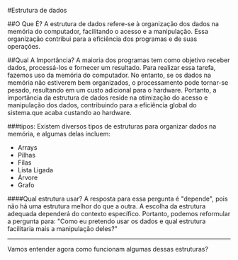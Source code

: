 #Estrutura de dados

##O Que É?
A estrutura de dados refere-se à organização dos dados na memória do computador, facilitando o acesso e a manipulação. Essa organização contribui para a eficiência dos programas e de suas operações.

##Qual A Importância?
A maioria dos programas tem como objetivo receber dados, processá-los e fornecer um resultado. Para realizar essa tarefa, fazemos uso da memória do computador. No entanto, se os dados na memória não estiverem bem organizados, o processamento pode tornar-se pesado, resultando em um custo adicional para o hardware. Portanto, a importância da estrutura de dados reside na otimização do acesso e manipulação dos dados, contribuindo para a eficiência global do sistema.que acaba custando ao hardware.

###tipos:
Existem diversos tipos de estruturas para organizar dados na memória, e algumas delas incluem:
- Arrays
- Pilhas
- Filas
- Lista Ligada 
- Árvore
- Grafo

####Qual estrutura usar?
A resposta para essa pergunta é "depende", pois não há uma estrutura melhor do que a outra. A escolha da estrutura adequada dependerá do contexto específico. Portanto, podemos reformular a pergunta para: "Como eu pretendo usar os dados e qual estrutura facilitaria mais a manipulação deles?"

---

Vamos entender agora como funcionam algumas dessas estruturas?

